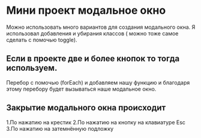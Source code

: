 # Мини проект модальное окно
Можно использовать много вариантов для создания модального окна. Я использовал добавления и убирания классов ( можно тоже самое сделать с помочью toggle).




## Если в проекте две и более кнопок то тогда используем.
Перебор с помочью (forEach) и добавляем нашу функцию и благодаря этому перебору будет вызываться наше модальное окно.



## Закрытие модального окна происходит
1.По нажатию на крестик
2.По нажатию на кнопку на клавиатуре Esc 
3.По нажатию на затемнённую подложку



